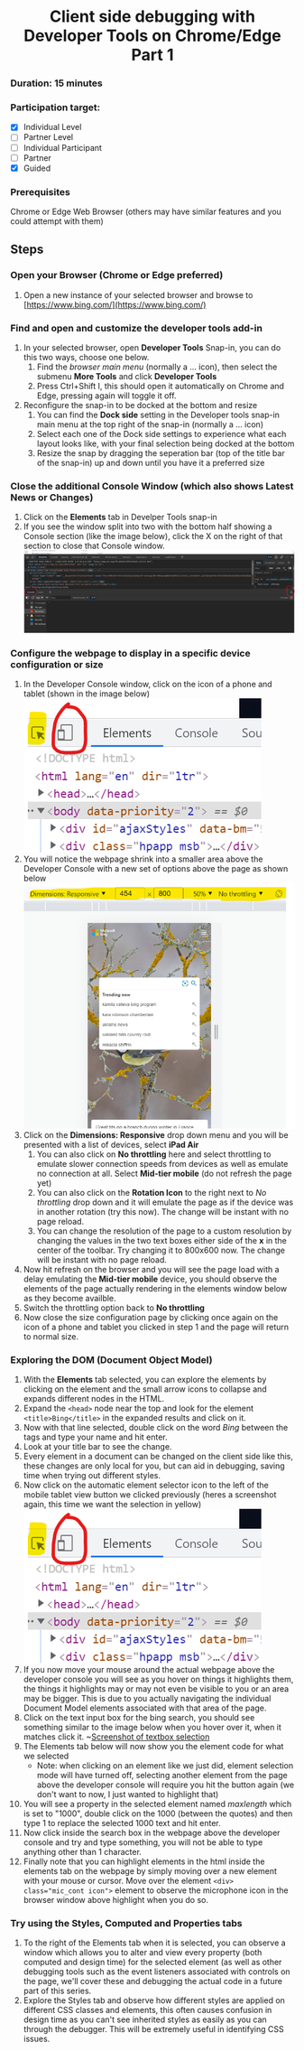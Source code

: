 <h1 align="center">Client side debugging with Developer Tools on Chrome/Edge Part 1</h1>

### Duration: 15 minutes
### Participation target:
- [x] Individual Level
- [ ] Partner Level
- [ ] Individual Participant
- [ ] Partner
- [x] Guided

### Prerequisites

Chrome or Edge Web Browser (others may have similar features and you could attempt with them)

## Steps


### Open your Browser (Chrome or Edge preferred)

1. Open a new instance of your selected browser and browse to [https://www.bing.com/](https://www.bing.com/)

### Find and open and customize the developer tools add-in

1. In your selected browser, open **Developer Tools** Snap-in, you can do this two ways, choose one below.
   1. Find the *browser main menu* (normally a ... icon), then select the submenu **More Tools** and click **Developer Tools**
   2. Press Ctrl+Shift I, this should open it automatically on Chrome and Edge, pressing again will toggle it off.
2. Reconfigure the snap-in to be docked at the bottom and resize
   1. You can find the **Dock side** setting in the Developer tools snap-in main menu at the top right of the snap-in (normally a ... icon)
   2. Select each one of the Dock side settings to experience what each layout looks like, with your final selection being docked at the bottom
   3. Resize the snap by dragging the seperation bar (top of the title bar of the snap-in) up and down until you have it a preferred size


### Close the additional Console Window (which also shows Latest News or Changes)

1. Click on the **Elements** tab in Develper Tools snap-in 
2. If you see the window split into two with the bottom half showing a Console section (like the image below), click the X on the right of that section to close that Console window.
![Screenshot of Console Window](image1.png)


### Configure the webpage to display in a specific device configuration or size

1. In the Developer Console window, click on the icon of a phone and tablet (shown in the image below)
![Screenshot of the Top Left of Console Window](image2.png)
2. You will notice the webpage shrink into a smaller area above the Developer Console with a new set of options above the page as shown below
![Screenshot of the Top of the Mobile Formatting page](image3.png)
3. Click on the **Dimensions: Responsive** drop down menu and you will be presented with a list of devices, select **iPad Air**
   1. You can also click on **No throttling** here and select throttling to emulate slower connection speeds from devices as well as emulate no connection at all. Select **Mid-tier mobile** (do not refresh the page yet)
   2. You can also click on the **Rotation Icon** to the right next to *No throttling* drop down and it will emulate the page as if the device was in another rotation (try this now). The change will be instant with no page reload.
   3. You can change the resolution of the page to a custom resolution by changing the values in the two text boxes either side of the **x** in the center of the toolbar. Try changing it to 800x600 now. The change will be instant with no page reload.
5. Now hit refresh on the browser and you will see the page load with a delay emulating the **Mid-tier mobile** device, you should observe the elements of the page actually rendering in the elements window below as they become availble.
6. Switch the throttling option back to **No throttling**
7. Now close the size configuration page by clicking once again on the icon of a phone and tablet you clicked in step 1 and the page will return to normal size.


### Exploring the DOM (Document Object Model)

1. With the **Elements** tab selected, you can explore the elements by clicking on the element and the small arrow icons to collapse and expands different nodes in the HTML.
2. Expand the ```<head>``` node near the top and look for the element ```<title>Bing</title>``` in the expanded results and click on it.
3. Now with that line selected, double click on the word *Bing* between the tags and type your name and hit enter.
4. Look at your title bar to see the change.
5. Every element in a document can be changed on the client side like this, these changes are only local for you, but can aid in debugging, saving time when trying out different styles.
6. Now click on the automatic element selector icon to the left of the mobile tablet view button we clicked previously (heres a screenshot again, this time we want the selection in yellow)
![Screenshot of the Top Left of Console Window](image2.png)
7. If you now move your mouse around the actual webpage above the developer console you will see as you hover on things it highlights them, the things it highlights may or may not even be visible to you or an area may be bigger. This is due to you actually navigating the individual Document Model elements associated with that area of the page.
8. Click on the text input box for the bing search, you should see something similar to the image below when you hover over it, when it matches click it.
~[Screenshot of textbox selection](image4.png)
9. The Elements tab below will now show you the element code for what we selected
   - Note: when clicking on an element like we just did, element selection mode will have turned off, selecting another element from the page above the developer console will require you hit the button again (we don't want to now, I just wanted to highlight that)
10.  You will see a property in the selected element named *maxlength* which is set to "1000", double click on the 1000 (between the quotes) and then type 1 to replace the selected 1000 text and hit enter.
11. Now click inside the search box in the webpage above the developer console and try and type something, you will not be able to type anything other than 1 character.
12. Finally note that you can highlight elements in the html inside the elements tab on the webpage by simply moving over a new element with your mouse or cursor. Move over the element ```<div> class="mic_cont icon">``` element to observe the microphone icon in the browser window above highlight when you do so.

### Try using the Styles, Computed and Properties tabs

1. To the right of the Elements tab when it is selected, you can observe a window which allows you to alter and view every property (both computed and design time) for the selected element (as well as other debugging tools such as the event listeners associated with controls on the page, we'll cover these and debugging the actual code in a future part of this series.
2. Explore the Styles tab and observe how different styles are applied on different CSS classes and elements, this often causes confusion in design time as you can't see inherited styles as easily as you can through the debugger. This will be extremely useful in identifying CSS issues.




